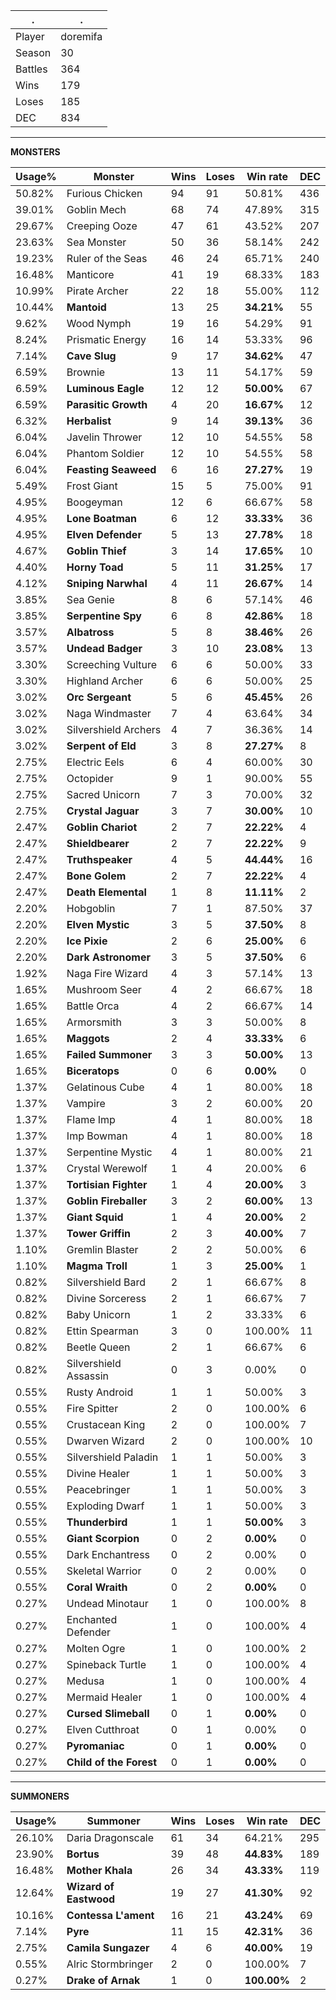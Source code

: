 .|.
|-|-
Player|doremifa
Season|30
Battles|364
Wins|179
Loses|185
DEC|834

---
**MONSTERS**

Usage%|Monster|Wins|Loses|Win rate|DEC|
-|-|-|-|-|-|
50.82%|Furious Chicken|94|91|50.81%|436|
39.01%|Goblin Mech|68|74|47.89%|315|
29.67%|Creeping Ooze|47|61|43.52%|207|
23.63%|Sea Monster|50|36|58.14%|242|
19.23%|Ruler of the Seas|46|24|65.71%|240|
16.48%|Manticore|41|19|68.33%|183|
10.99%|Pirate Archer|22|18|55.00%|112|
10.44%|**Mantoid**|13|25|**34.21%**|55|
9.62%|Wood Nymph|19|16|54.29%|91|
8.24%|Prismatic Energy|16|14|53.33%|96|
7.14%|**Cave Slug**|9|17|**34.62%**|47|
6.59%|Brownie|13|11|54.17%|59|
6.59%|**Luminous Eagle**|12|12|**50.00%**|67|
6.59%|**Parasitic Growth**|4|20|**16.67%**|12|
6.32%|**Herbalist**|9|14|**39.13%**|36|
6.04%|Javelin Thrower|12|10|54.55%|58|
6.04%|Phantom Soldier|12|10|54.55%|58|
6.04%|**Feasting Seaweed**|6|16|**27.27%**|19|
5.49%|Frost Giant|15|5|75.00%|91|
4.95%|Boogeyman|12|6|66.67%|58|
4.95%|**Lone Boatman**|6|12|**33.33%**|36|
4.95%|**Elven Defender**|5|13|**27.78%**|18|
4.67%|**Goblin Thief**|3|14|**17.65%**|10|
4.40%|**Horny Toad**|5|11|**31.25%**|17|
4.12%|**Sniping Narwhal**|4|11|**26.67%**|14|
3.85%|Sea Genie|8|6|57.14%|46|
3.85%|**Serpentine Spy**|6|8|**42.86%**|18|
3.57%|**Albatross**|5|8|**38.46%**|26|
3.57%|**Undead Badger**|3|10|**23.08%**|13|
3.30%|Screeching Vulture|6|6|50.00%|33|
3.30%|Highland Archer|6|6|50.00%|25|
3.02%|**Orc Sergeant**|5|6|**45.45%**|26|
3.02%|Naga Windmaster|7|4|63.64%|34|
3.02%|Silvershield Archers|4|7|36.36%|14|
3.02%|**Serpent of Eld**|3|8|**27.27%**|8|
2.75%|Electric Eels|6|4|60.00%|30|
2.75%|Octopider|9|1|90.00%|55|
2.75%|Sacred Unicorn|7|3|70.00%|32|
2.75%|**Crystal Jaguar**|3|7|**30.00%**|10|
2.47%|**Goblin Chariot**|2|7|**22.22%**|4|
2.47%|**Shieldbearer**|2|7|**22.22%**|9|
2.47%|**Truthspeaker**|4|5|**44.44%**|16|
2.47%|**Bone Golem**|2|7|**22.22%**|4|
2.47%|**Death Elemental**|1|8|**11.11%**|2|
2.20%|Hobgoblin|7|1|87.50%|37|
2.20%|**Elven Mystic**|3|5|**37.50%**|8|
2.20%|**Ice Pixie**|2|6|**25.00%**|6|
2.20%|**Dark Astronomer**|3|5|**37.50%**|6|
1.92%|Naga Fire Wizard|4|3|57.14%|13|
1.65%|Mushroom Seer|4|2|66.67%|18|
1.65%|Battle Orca|4|2|66.67%|14|
1.65%|Armorsmith|3|3|50.00%|8|
1.65%|**Maggots**|2|4|**33.33%**|6|
1.65%|**Failed Summoner**|3|3|**50.00%**|13|
1.65%|**Biceratops**|0|6|**0.00%**|0|
1.37%|Gelatinous Cube|4|1|80.00%|18|
1.37%|Vampire|3|2|60.00%|20|
1.37%|Flame Imp|4|1|80.00%|18|
1.37%|Imp Bowman|4|1|80.00%|18|
1.37%|Serpentine Mystic|4|1|80.00%|21|
1.37%|Crystal Werewolf|1|4|20.00%|6|
1.37%|**Tortisian Fighter**|1|4|**20.00%**|3|
1.37%|**Goblin Fireballer**|3|2|**60.00%**|13|
1.37%|**Giant Squid**|1|4|**20.00%**|2|
1.37%|**Tower Griffin**|2|3|**40.00%**|7|
1.10%|Gremlin Blaster|2|2|50.00%|6|
1.10%|**Magma Troll**|1|3|**25.00%**|1|
0.82%|Silvershield Bard|2|1|66.67%|8|
0.82%|Divine Sorceress|2|1|66.67%|7|
0.82%|Baby Unicorn|1|2|33.33%|6|
0.82%|Ettin Spearman|3|0|100.00%|11|
0.82%|Beetle Queen|2|1|66.67%|6|
0.82%|Silvershield Assassin|0|3|0.00%|0|
0.55%|Rusty Android|1|1|50.00%|3|
0.55%|Fire Spitter|2|0|100.00%|6|
0.55%|Crustacean King|2|0|100.00%|7|
0.55%|Dwarven Wizard|2|0|100.00%|10|
0.55%|Silvershield Paladin|1|1|50.00%|3|
0.55%|Divine Healer|1|1|50.00%|3|
0.55%|Peacebringer|1|1|50.00%|3|
0.55%|Exploding Dwarf|1|1|50.00%|3|
0.55%|**Thunderbird**|1|1|**50.00%**|3|
0.55%|**Giant Scorpion**|0|2|**0.00%**|0|
0.55%|Dark Enchantress|0|2|0.00%|0|
0.55%|Skeletal Warrior|0|2|0.00%|0|
0.55%|**Coral Wraith**|0|2|**0.00%**|0|
0.27%|Undead Minotaur|1|0|100.00%|8|
0.27%|Enchanted Defender|1|0|100.00%|4|
0.27%|Molten Ogre|1|0|100.00%|2|
0.27%|Spineback Turtle|1|0|100.00%|4|
0.27%|Medusa|1|0|100.00%|4|
0.27%|Mermaid Healer|1|0|100.00%|4|
0.27%|**Cursed Slimeball**|0|1|**0.00%**|0|
0.27%|Elven Cutthroat|0|1|0.00%|0|
0.27%|**Pyromaniac**|0|1|**0.00%**|0|
0.27%|**Child of the Forest**|0|1|**0.00%**|0|

---
**SUMMONERS**

Usage%|Summoner|Wins|Loses|Win rate|DEC|
-|-|-|-|-|-|
26.10%|Daria Dragonscale|61|34|64.21%|295|
23.90%|**Bortus**|39|48|**44.83%**|189|
16.48%|**Mother Khala**|26|34|**43.33%**|119|
12.64%|**Wizard of Eastwood**|19|27|**41.30%**|92|
10.16%|**Contessa L'ament**|16|21|**43.24%**|69|
7.14%|**Pyre**|11|15|**42.31%**|36|
2.75%|**Camila Sungazer**|4|6|**40.00%**|19|
0.55%|Alric Stormbringer|2|0|100.00%|7|
0.27%|**Drake of Arnak**|1|0|**100.00%**|2|

